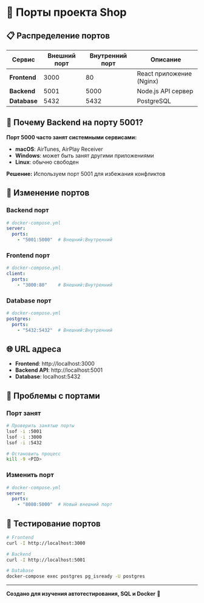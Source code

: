 # 🔌 Порты проекта Shop

## 📋 Распределение портов

| Сервис | Внешний порт | Внутренний порт | Описание |
|---------|--------------|-----------------|----------|
| **Frontend** | 3000 | 80 | React приложение (Nginx) |
| **Backend** | 5001 | 5000 | Node.js API сервер |
| **Database** | 5432 | 5432 | PostgreSQL |

## 🎯 Почему Backend на порту 5001?

**Порт 5000 часто занят системными сервисами:**
- **macOS**: AirTunes, AirPlay Receiver
- **Windows**: может быть занят другими приложениями
- **Linux**: обычно свободен

**Решение:** Используем порт 5001 для избежания конфликтов

## 🔧 Изменение портов

### Backend порт
```yaml
# docker-compose.yml
server:
  ports:
    - "5001:5000"  # Внешний:Внутренний
```

### Frontend порт
```yaml
# docker-compose.yml
client:
  ports:
    - "3000:80"    # Внешний:Внутренний
```

### Database порт
```yaml
# docker-compose.yml
postgres:
  ports:
    - "5432:5432"  # Внешний:Внутренний
```

## 🌐 URL адреса

- **Frontend**: http://localhost:3000
- **Backend API**: http://localhost:5001
- **Database**: localhost:5432

## 🚨 Проблемы с портами

### Порт занят
```bash
# Проверить занятые порты
lsof -i :5001
lsof -i :3000
lsof -i :5432

# Остановить процесс
kill -9 <PID>
```

### Изменить порт
```yaml
# docker-compose.yml
server:
  ports:
    - "8080:5000"  # Новый внешний порт
```

## 📱 Тестирование портов

```bash
# Frontend
curl -I http://localhost:3000

# Backend
curl -I http://localhost:5001

# Database
docker-compose exec postgres pg_isready -U postgres
```

---

**Создано для изучения автотестирования, SQL и Docker** 🎯
